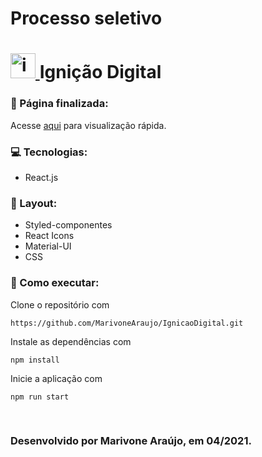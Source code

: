 # Processo seletivo 
# <a href="https://www.ignicaodigital.com.br/" target="_blank"> <img src="https://media-exp1.licdn.com/dms/image/C4E0BAQEreg0ZV1juRw/company-logo_200_200/0/1548156414071?e=2159024400&v=beta&t=kbO6T8o2miAMhr5dtqrGOEm8AtDs4CjIKbpIC-g9LQs" alt="ignicaoDigital" width="40" height="40"/> </a> Ignição Digital 

### 📃 Página finalizada:
Acesse [ aqui](https://marivone-araujo-id.surge.sh/) para visualização rápida.

### 💻 Tecnologias:
- React.js

### 🎨 Layout:
- Styled-componentes
- React Icons
- Material-UI
- CSS

### 🔨 Como executar:
Clone o repositório com
```
https://github.com/MarivoneAraujo/IgnicaoDigital.git
```
Instale as dependências com
```
npm install
```
Inicie a aplicação com
```
npm run start
```
<br/>

### Desenvolvido por Marivone Araújo, em 04/2021.

